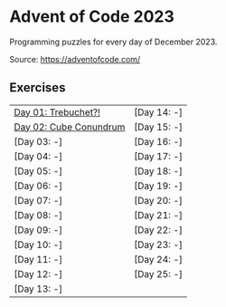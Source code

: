 # Advent of Code 2023

Programming puzzles for every day of December 2023.

Source: https://adventofcode.com/

## Exercises

|                                                                    |             |
|:-------------------------------------------------------------------|:------------|
| [Day 01: Trebuchet?!](src/main/kotlin/at/schrogl/aoc2023/day01)    | [Day 14: -] |
| [Day 02: Cube Conundrum](src/main/kotlin/at/schrogl/aoc2023/day02) | [Day 15: -] |
| [Day 03: -]                                                        | [Day 16: -] |
| [Day 04: -]                                                        | [Day 17: -] |
| [Day 05: -]                                                        | [Day 18: -] |
| [Day 06: -]                                                        | [Day 19: -] |
| [Day 07: -]                                                        | [Day 20: -] |
| [Day 08: -]                                                        | [Day 21: -] |
| [Day 09: -]                                                        | [Day 22: -] |
| [Day 10: -]                                                        | [Day 23: -] |
| [Day 11: -]                                                        | [Day 24: -] |
| [Day 12: -]                                                        | [Day 25: -] |
| [Day 13: -]                                                        |             | 
